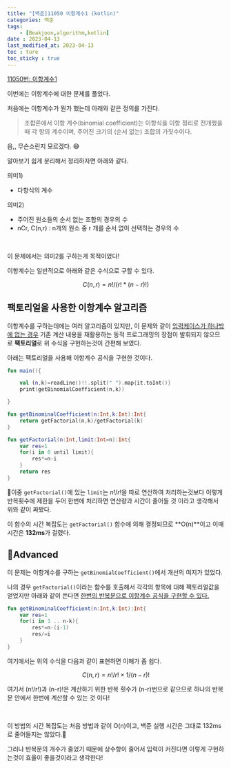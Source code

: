```yaml
---
title: "[백준]11050 이항계수1 (kotlin)"
categories: 백준
tags:
    - [Beakjoon,algorithm,kotlin]
date : 2023-04-13
last_modified_at: 2023-04-13
toc : ture
toc_sticky : true
---
```


[11050번: 이항계수1](https://www.acmicpc.net/problem/11050)

이번에는 이항계수에 대한 문제를 풀었다.

처음에는 이항계수가 뭔가 했는데 아래와 같은 정의를 가진다.

> 조합론에서 이항 계수(binomial coefficient)는 이항식을 이항 정리로 전개했을 때 각 항의 계수이며, 주어진 크기의 (순서 없는) 조합의 가짓수이다.

음,, 무슨소린지 모르겠다. 😅

알아보기 쉽게 분리해서 정리하자면 아래와 같다.

의미1)

- 다항식의 계수

의미2) 

- 주어진 원소들의 순서 없는 조합의 경우의 수
- nCr, C(n,r) : n개의 원소 중 r 개를 순서 없이 선택하는 경우의 수

<br>

이 문제에서는 의미2를 구하는게 목적이었다!

이항계수는 일반적으로 아래와 같은 수식으로 구할 수 있다.

$$
C(n,r)=n!/(r!*(n-r)!)
$$

## 팩토리얼을 사용한 이항계수 알고리즘

이항계수를 구하는데에는 여러 알고리즘이 있지만, 이 문제와 같이 <U>입력케이스가 하나밖에 없는 경우</U> 기존 계산 내용을 재활용하는 동적 프로그래밍의 장점이 발휘되지 않으므로 **팩토리얼**로 위 수식을 구현하는것이 간편해 보였다.

아래는 팩토리얼을 사용해 이항계수 공식을 구현한 것이다.

```kotlin
fun main(){

    val (n,k)=readLine()!!.split(" ").map{it.toInt()}
    print(getBinomialCoefficient(n,k))

}

fun getBinominalCoefficient(n:Int,k:Int):Int{
    return getFactorial(n,k)/getFactorial(k)
}

fun getFactorial(n:Int,limit:Int=n):Int{
    var res=1
    for(i in 0 until limit){
        res*=n-i
    }
    return res
}
```

🤔이중 `getFactorial()`에 있는 `limit`는 $n!/r!$을 따로 연산하여 처리하는것보다 이렇게 반복횟수에 제한을 두어 한번에 처리하면 연산량과 시간이 줄어들 것 이라고 생각해서 위와 같이 짜봤다.

이 함수의 시간 복잡도는 `getFactorial()` 함수에 의해 결정되므로 **O(n)**이고 이때 시간은 **132ms**가 걸렸다.

## 🚀Advanced

이 문제는 이항계수를 구하는 `getBinomialCoefficient()`에서 개선의 여지가 있었다.

나의 경우 `getFactorial()`이라는 함수를 호출해서 각각의 항목에 대해 팩토리얼값을 얻었지만 아래와 같이 쓴다면 <U>한번의 반복문으로 이항계수 공식을 구현할 수 있다.</U>

```kotlin
fun getBinominalCoefficient(n:Int,k:Int):Int{
	var res=1
	for(i in 1 .. n-k){
		res*=n-(i-1)
		res/=i
	}
}
```

여기에서는 위의 수식을 다음과 같이 표현하면 이해가 좀 쉽다.

$$
C(n,r)=n!/r!  ×  1/(n-r)!
$$

여기서 (n!/r!)과 (n-r)!은 계산하기 위한 반복 횟수가 (n-r)번으로  같으므로 하나의 반복문 안에서 한번에 계산할 수 있는 것 이다!

<br>

이 방법의 시간 복잡도는 처음 방법과 같이 O(n)이고, 백준 실행 시간은 그대로 132ms로 줄어들지는 않았다.🥲 

그러나 반복문의 개수가 줄었기 때문에 상수항이 줄어서 입력이 커진다면 이렇게 구현하는것이 효율이 좋을것이라고 생각한다!